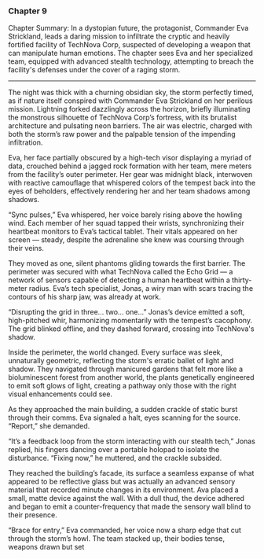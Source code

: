 ### Chapter 9

Chapter Summary: In a dystopian future, the protagonist, Commander Eva Strickland, leads a daring mission to infiltrate the cryptic and heavily fortified facility of TechNova Corp, suspected of developing a weapon that can manipulate human emotions. The chapter sees Eva and her specialized team, equipped with advanced stealth technology, attempting to breach the facility's defenses under the cover of a raging storm.

---

The night was thick with a churning obsidian sky, the storm perfectly timed, as if nature itself conspired with Commander Eva Strickland on her perilous mission. Lightning forked dazzlingly across the horizon, briefly illuminating the monstrous silhouette of TechNova Corp’s fortress, with its brutalist architecture and pulsating neon barriers. The air was electric, charged with both the storm’s raw power and the palpable tension of the impending infiltration.

Eva, her face partially obscured by a high-tech visor displaying a myriad of data, crouched behind a jagged rock formation with her team, mere meters from the facility’s outer perimeter. Her gear was midnight black, interwoven with reactive camouflage that whispered colors of the tempest back into the eyes of beholders, effectively rendering her and her team shadows among shadows.

“Sync pulses,” Eva whispered, her voice barely rising above the howling wind. Each member of her squad tapped their wrists, synchronizing their heartbeat monitors to Eva’s tactical tablet. Their vitals appeared on her screen — steady, despite the adrenaline she knew was coursing through their veins.

They moved as one, silent phantoms gliding towards the first barrier. The perimeter was secured with what TechNova called the Echo Grid — a network of sensors capable of detecting a human heartbeat within a thirty-meter radius. Eva’s tech specialist, Jonas, a wiry man with scars tracing the contours of his sharp jaw, was already at work.

“Disrupting the grid in three... two... one...” Jonas’s device emitted a soft, high-pitched whir, harmonizing momentarily with the tempest’s cacophony. The grid blinked offline, and they dashed forward, crossing into TechNova's shadow.

Inside the perimeter, the world changed. Every surface was sleek, unnaturally geometric, reflecting the storm's erratic ballet of light and shadow. They navigated through manicured gardens that felt more like a bioluminescent forest from another world, the plants genetically engineered to emit soft glows of light, creating a pathway only those with the right visual enhancements could see.

As they approached the main building, a sudden crackle of static burst through their comms. Eva signaled a halt, eyes scanning for the source. “Report,” she demanded.

“It’s a feedback loop from the storm interacting with our stealth tech,” Jonas replied, his fingers dancing over a portable holopad to isolate the disturbance. “Fixing now,” he muttered, and the crackle subsided.

They reached the building’s facade, its surface a seamless expanse of what appeared to be reflective glass but was actually an advanced sensory material that recorded minute changes in its environment. Ava placed a small, matte device against the wall. With a dull thud, the device adhered and began to emit a counter-frequency that made the sensory wall blind to their presence.

“Brace for entry,” Eva commanded, her voice now a sharp edge that cut through the storm’s howl. The team stacked up, their bodies tense, weapons drawn but set

